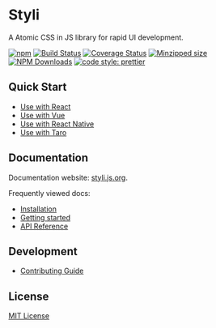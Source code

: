# Styli

A Atomic CSS in JS library for rapid UI development.

[![npm](https://img.shields.io/npm/v/@styli/core.svg)](https://www.npmjs.com/package/@styli/core)
[![Build Status](https://travis-ci.org/forsigner/styli.svg?branch=master)](https://travis-ci.org/forsigner/styli)
[![Coverage Status](https://coveralls.io/repos/github/forsigner/styli/badge.svg?branch=master)](https://coveralls.io/github/forsigner/styli?branch=master)
[![Minzipped size](https://img.shields.io/bundlephobia/minzip/@styli/core.svg)](https://bundlephobia.com/result?p=@styli/core)
[![NPM Downloads](https://img.shields.io/npm/dm/@styli/core.svg?style=flat)](https://www.npmjs.com/package/@styli/core)
[![code style: prettier](https://img.shields.io/badge/code_style-prettier-ff69b4.svg)](https://github.com/prettier/prettier)

## Quick Start

- [Use with React](/docs/use-with-react)
- [Use with Vue](/docs/use-with-vue)
- [Use with React Native](/docs/use-with-rn)
- [Use with Taro](/docs/use-with-taro)

## Documentation

Documentation website: [styli.js.org](https://styli.js.org/).

Frequently viewed docs:

- [Installation](/docs/installation)
- [Getting started](/docs/getting-started)
- [API Reference](/docs/styled)

## Development

- [Contributing Guide](/CONTRIBUTING.md)

## License

[MIT License](https://github.com/forsigner/styli/blob/master/LICENSE)

